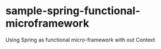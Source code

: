 # sample-spring-functional-microframework
Using Spring as functional micro-framework with out Context 
